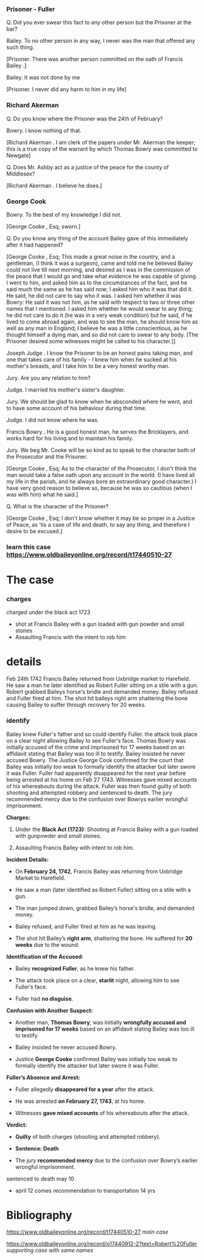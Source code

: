 ### Prisoner - Fuller

Q. Did you ever swear this fact to any other person but the Prisoner at the bar?

Bailey. To no other person in any way, I never was the man that offered any such thing.

[Prisoner. There was another person committed on the oath of Francis Bailey .]

Bailey. It was not done by me

[Prisoner. I never did any harm to him in my life]

### Richard Akerman

Q. Do you know where the Prisoner was the 24th of February?

Bowry. I know nothing of that.

[Richard Akerman . I am clerk of the papers under Mr. Akerman the keeper; this is a true copy of the warrant by which Thomas Bowry was committed to Newgate]

Q. Does Mr. Ashby act as a justice of the peace for the county of Middlesex?

[Richard Akerman . I believe he does.]
### George Cook

Bowry. To the best of my knowledge I did not.

[George Cooke , Esq; sworn.]

Q. Do you know any thing of the account Bailey gave of this immediately after it had happened?

[George Cooke , Esq; This made a great noise in the country, and a gentleman, (I think it was a surgeon), came and told me he believed Bailey could not live till next morning, and desired as I was in the commission of the peace that I would go and take what evidence he was capable of giving. I went to him, and asked him as to the circumstances of the fact, and he said much the same as he has said now; I asked him who it was that did it. He said, he did not care to say who it was. I asked him whether it was Bowry: He said it was not him, as he said with respect to two or three other names that I mentioned. I asked him whether he would swear to any thing; he did not care to do it (he was in a very weak condition) but he said, if he lived to come abroad again, and was to see the man, he should know him as well as any man in England; I believe he was a little conscientious, as he thought himself a dying man, and so did not care to swear to any body. [The Prisoner desired some witnesses might be called to his character.]]

Joseph Judge . I know the Prisoner to be an honest pains taking man, and one that takes care of his family - I knew him when he sucked at his mother's breasts, and I take him to be a very honest worthy man.

Jury. Are you any relation to him?

Judge. I married his mother's sister's daughter.

Jury. We should be glad to know when he absconded where he went, and to have some account of his behaviour during that time.

Judge. I did not know where he was.

Francis Bowry . He is a good honest man, he serves the Bricklayers, and works hard for his living and to maintain his family.

Jury. We beg Mr. Cooke will be so kind as to speak to the character both of the Prosecutor and the Prisoner.

[George Cooke , Esq; As to the character of the Prosecutor, I don't think the man would take a false oath upon any account in the world. (I have lived all my life in the parish, and he always bore an extraordinary good character.) I have very good reason to believe so, because he was so cautious (when I was with him) what he said.]

Q. What is the character of the Prisoner?

[George Cooke , Esq; I don't know whether it may be so proper in a Justice of Peace, as 'tis a case of life and death, to say any thing, and therefore I desire to be excused.]


### learn this case https://www.oldbaileyonline.org/record/t17440510-27



# The case
### charges 
charged under the black act 1723 
- shot at Francis Bailey with a gun loaded with gun powder and small stones 
- Assaulting Francis with the intent to rob him

# details 
Feb 24th 1742 Francis Bailey returned from Uxbridge market to Harefield. He saw a man he later identified as Robert Fuller sitting on a stile with a gun. Robert grabbed Baileys horse's bridle and demanded money. Bailey refused and Fuller fired at him. The shot hit baileys right arm shattering the bone causing Bailey to suffer through recovery for 20 weeks. 
### identify
Bailey knew Fuller's father and so could identify Fuller. the attack took place on a clear night allowing Bailey to see Fuller's face. Thomas Bowry was initially accused of the crime and imprisoned for 17 weeks based on an affidavit stating that Bailey was too ill to testify. Bailey insisted he never accused Bowry. The Justice George Cook confirmed for the court that Bailey was initially too weak to formally identify the attacker but later swore it was Fuller. Fuller had apparently disappeared for the next year before being arrested at his home on Feb 27 1743. Witnesses gave mixed accounts of his whereabouts during the attack. Fuller was then found guilty of both shooting and attempted robbery and sentenced to death. The jury recommended mercy due to the confusion over Bowrys earlier wrongful imprisonment. 


**Charges:**

1. Under the **Black Act (1723)**: Shooting at Francis Bailey with a gun loaded with gunpowder and small stones.
    
2. Assaulting Francis Bailey with intent to rob him.
    

**Incident Details:**

- On **February 24, 1742**, Francis Bailey was returning from Uxbridge Market to Harefield.
    
- He saw a man (later identified as Robert Fuller) sitting on a stile with a gun.
    
- The man jumped down, grabbed Bailey’s horse's bridle, and demanded money.
    
- Bailey refused, and Fuller fired at him as he was leaving.
    
- The shot hit Bailey’s **right arm**, shattering the bone. He suffered for **20 weeks** due to the wound.
    

**Identification of the Accused:**

- Bailey **recognized Fuller**, as he knew his father.
    
- The attack took place on a clear, **starlit** night, allowing him to see Fuller’s face.
    
- Fuller had **no disguise**.
    

**Confusion with Another Suspect:**

- Another man, **Thomas Bowry**, was initially **wrongfully accused and imprisoned for 17 weeks** based on an affidavit stating Bailey was too ill to testify.
    
- Bailey insisted he never accused Bowry.
    
- Justice **George Cooke** confirmed Bailey was initially too weak to formally identify the attacker but later swore it was Fuller.
    

**Fuller’s Absence and Arrest:**

- Fuller allegedly **disappeared for a year** after the attack.
    
- He was arrested **on February 27, 1743**, at his home.
    
- Witnesses **gave mixed accounts** of his whereabouts after the attack.
    

**Verdict:**

- **Guilty** of both charges (shooting and attempted robbery).
    
- **Sentence: Death**
    
- The jury **recommended mercy** due to the confusion over Bowry’s earlier wrongful imprisonment.




sentenced to death may 10
- april 12 comes recommendation to transportation 14 yrs 


# Bibliography 

https://www.oldbaileyonline.org/record/t17440510-27 *main case*

https://www.oldbaileyonline.org/record/o17440912-2?text=Robert%20Fuller *supporting case with same names*



